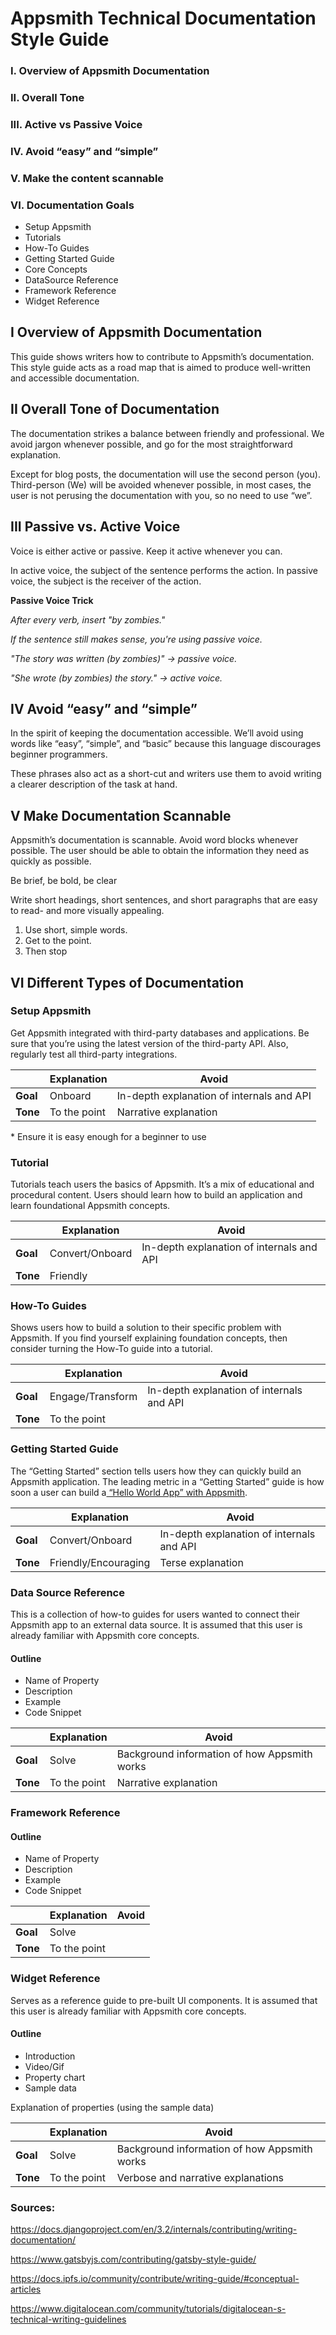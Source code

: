 # Appsmith Technical Documentation Style Guide  
  
### I. Overview of Appsmith Documentation
### II. Overall Tone
### III. Active vs Passive Voice
### IV. Avoid “easy” and “simple”
### V. Make the content scannable
### VI. Documentation Goals

* Setup Appsmith
* Tutorials
* How-To Guides
* Getting Started Guide
* Core Concepts
* DataSource Reference
* Framework Reference
* Widget Reference


## I Overview of Appsmith Documentation

This guide shows writers how to contribute to Appsmith’s documentation. This style guide acts as a road map that is aimed to produce well-written and accessible documentation.


## II Overall Tone of Documentation

The documentation strikes a balance between friendly and professional. We avoid jargon whenever possible, and go for the most straightforward explanation.


Except for blog posts, the documentation will use the second person (you). Third-person (We) will be avoided whenever possible, in most cases, the user is not perusing the documentation with you, so no need to use “we”.


## III Passive vs. Active Voice

Voice is either active or passive. Keep it active whenever you can.

In active voice, the subject of the sentence performs the action.
In passive voice, the subject is the receiver of the action.

**Passive Voice Trick**

*After every verb, insert "by zombies."*

*If the sentence still makes sense, you're using ​passive voice.*

*"The story was written (by zombies)" → passive voice.*

*"She wrote (by zombies) the story." → active voice.*


## IV Avoid “easy” and “simple”

In the spirit of keeping the documentation accessible. We’ll avoid using words like “easy”, “simple”, and “basic” because this language discourages beginner programmers.  
  
These phrases also act as a short-cut and writers use them to avoid writing a clearer description of the task at hand.


## V Make Documentation Scannable

Appsmith’s documentation is scannable. Avoid word blocks whenever possible. The user should be able to obtain the information they need as quickly as possible.

Be brief, be bold, be clear

Write short headings, short sentences, and short paragraphs that are easy to read- and more visually appealing.

1. Use short, simple words.
2. Get to the point.
3. Then stop


## VI Different Types of Documentation

### Setup Appsmith

Get Appsmith integrated with third-party databases and applications. Be sure that you’re using the latest version of the third-party API. Also, regularly test all third-party integrations.

|           | Explanation  | Avoid                                     |
| --------- | ------------ | ----------------------------------------- |
| **Goal**  | Onboard      | In-depth explanation of internals and API |
| **Tone**  | To the point | Narrative explanation                           |

\* Ensure it is easy enough for a beginner to use

### Tutorial

Tutorials teach users the basics of Appsmith. It’s a mix of educational and procedural content. Users should learn how to build an application and learn foundational Appsmith concepts.

|           | Explanation     | Avoid                                     |
| --------- | --------------- | ----------------------------------------- |
| **Goal**  | Convert/Onboard | In-depth explanation of internals and API |
| **Tone**  | Friendly        |                                           |


### How-To Guides

Shows users how to build a solution to their specific problem with Appsmith. If you find yourself explaining foundation concepts, then consider turning the How-To guide into a tutorial.

|           | Explanation      | Avoid |
| --------- | ---------------- | ----- |
| **Goal**  | Engage/Transform | In-depth explanation of internals and API |
| **Tone**  | To the point     |       |


### Getting Started Guide

The “Getting Started” section tells users how they can quickly build an Appsmith application. The leading metric in a “Getting Started” guide is how soon a user can build a[ “Hello World App” with Appsmith](https://blog.axway.com/amplify-products/api-management/api-program-time-first-hello-world).

|           | Explanation          | Avoid                                     |
| --------- | -------------------- | ----------------------------------------- |
| **Goal**  | Convert/Onboard      | In-depth explanation of internals and API |
| **Tone**  | Friendly/Encouraging | Terse explanation                  |


### Data Source Reference

This is a collection of how-to guides for users wanted to connect their Appsmith app to an external data source. It is assumed that this user is already familiar with Appsmith core concepts.


#### Outline

* Name of Property
* Description
* Example
* Code Snippet

|           | Explanation          | Avoid |
| --------- | -------------------- | ----- |
| **Goal**  | Solve                | Background information of how Appsmith works |
| **Tone**  | To the point         | Narrative explanation      |


### Framework Reference


#### Outline

* Name of Property
* Description
* Example
* Code Snippet

  
|           | Explanation          | Avoid |
| --------- | -------------------- | ----- |
| **Goal**  | Solve                |       |
| **Tone**  | To the point         |       |



### Widget Reference

Serves as a reference guide to pre-built UI components. It is assumed that this user is already familiar with Appsmith core concepts.

#### Outline

* Introduction
* Video/Gif
* Property chart
* Sample data

Explanation of properties (using the sample data)

|           | Explanation          | Avoid |
| --------- | -------------------- | ----- |
| **Goal**  | Solve                | Background information of how Appsmith works     |
| **Tone**  | To the point         | Verbose and narrative explanations     |


### Sources:

<https://docs.djangoproject.com/en/3.2/internals/contributing/writing-documentation/>

<https://www.gatsbyjs.com/contributing/gatsby-style-guide/>

<https://docs.ipfs.io/community/contribute/writing-guide/#conceptual-articles>

<https://www.digitalocean.com/community/tutorials/digitalocean-s-technical-writing-guidelines>
